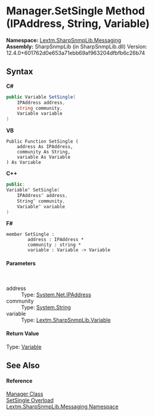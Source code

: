 # Manager.SetSingle Method (IPAddress, String, Variable)
 

**Namespace:**&nbsp;<a href="N_Lextm_SharpSnmpLib_Messaging">Lextm.SharpSnmpLib.Messaging</a><br />**Assembly:**&nbsp;SharpSnmpLib (in SharpSnmpLib.dll) Version: 12.4.0+601762d0e653a71ebb69af963204dfbfb6c26b74

## Syntax

**C#**<br />
``` C#
public Variable SetSingle(
	IPAddress address,
	string community,
	Variable variable
)
```

**VB**<br />
``` VB
Public Function SetSingle ( 
	address As IPAddress,
	community As String,
	variable As Variable
) As Variable
```

**C++**<br />
``` C++
public:
Variable^ SetSingle(
	IPAddress^ address, 
	String^ community, 
	Variable^ variable
)
```

**F#**<br />
``` F#
member SetSingle : 
        address : IPAddress * 
        community : string * 
        variable : Variable -> Variable 

```


#### Parameters
&nbsp;<dl><dt>address</dt><dd>Type: <a href="https://docs.microsoft.com/dotnet/api/system.net.ipaddress" target="_blank" rel="noopener noreferrer">System.Net.IPAddress</a><br /></dd><dt>community</dt><dd>Type: <a href="https://docs.microsoft.com/dotnet/api/system.string" target="_blank" rel="noopener noreferrer">System.String</a><br /></dd><dt>variable</dt><dd>Type: <a href="T_Lextm_SharpSnmpLib_Variable">Lextm.SharpSnmpLib.Variable</a><br /></dd></dl>

#### Return Value
Type: <a href="T_Lextm_SharpSnmpLib_Variable">Variable</a>

## See Also


#### Reference
<a href="T_Lextm_SharpSnmpLib_Messaging_Manager">Manager Class</a><br /><a href="Overload_Lextm_SharpSnmpLib_Messaging_Manager_SetSingle">SetSingle Overload</a><br /><a href="N_Lextm_SharpSnmpLib_Messaging">Lextm.SharpSnmpLib.Messaging Namespace</a><br />